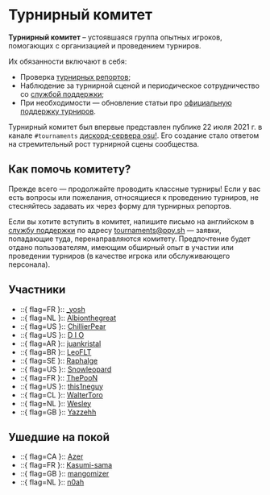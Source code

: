 # Турнирный комитет

**Турнирный комитет** – устоявшаяся группа опытных игроков, помогающих с организацией и проведением турниров.

Их обязанности включают в себя:

- Проверка [турнирных репортов](https://pif.ephemeral.ink/tournament-reports);
- Наблюдение за турнирной сценой и периодическое сотрудничество со [службой поддержки](/wiki/People/Account_support_team);
- При необходимости — обновление статьи про [официальную поддержку турниров](/wiki/Tournaments/Official_support).

Турнирный комитет был впервые представлен публике 22 июля 2021 г. в канале `#tournaments` [дискорд-сервера osu!](https://discord.com/invite/ppy). Его создание стало ответом на стремительный рост турнирной сцены сообщества.

## Как помочь комитету?

Прежде всего — продолжайте проводить классные турниры! Если у вас есть вопросы или пожелания, относящиеся к проведению турниров, не стесняйтесь задавать их через форму для турнирных репортов.

Если вы хотите вступить в комитет, напишите письмо на английском в [службу поддержки](/wiki/People/Account_support_team) по адресу [tournaments@ppy.sh](mailto:tournaments@ppy.sh) — заявки, попадающие туда, перенаправляются комитету. Предпочтение будет отдано пользователям, имеющим обширный опыт в участии или проведении турниров (в качестве игрока или обслуживающего персонала).

## Участники

- ::{ flag=FR }:: [_yosh](https://osu.ppy.sh/users/7157133)
- ::{ flag=NL }:: [Albionthegreat](https://osu.ppy.sh/users/9853595)
- ::{ flag=US }:: [ChillierPear](https://osu.ppy.sh/users/9501251)
- ::{ flag=US }:: [D I O](https://osu.ppy.sh/users/3958619)
- ::{ flag=AR }:: [juankristal](https://osu.ppy.sh/users/443656)
- ::{ flag=BR }:: [LeoFLT](https://osu.ppy.sh/users/3668779)
- ::{ flag=SE }:: [Raphalge](https://osu.ppy.sh/users/3918650)
- ::{ flag=US }:: [Snowleopard](https://osu.ppy.sh/users/3790227)
- ::{ flag=FR }:: [ThePooN](https://osu.ppy.sh/users/718454)
- ::{ flag=US }:: [this1neguy](https://osu.ppy.sh/users/1797189)
- ::{ flag=CL }:: [WalterToro](https://osu.ppy.sh/users/5281416)
- ::{ flag=NL }:: [Wesley](https://osu.ppy.sh/users/2407265)
- ::{ flag=GB }:: [Yazzehh](https://osu.ppy.sh/users/7068973)

## Ушедшие на покой

- ::{ flag=CA }:: [Azer](https://osu.ppy.sh/users/2155578)
- ::{ flag=FR }:: [Kasumi-sama](https://osu.ppy.sh/users/6177263)
- ::{ flag=GB }:: [mangomizer](https://osu.ppy.sh/users/1893718)
- ::{ flag=NL }:: [n0ah](https://osu.ppy.sh/users/3086393)
